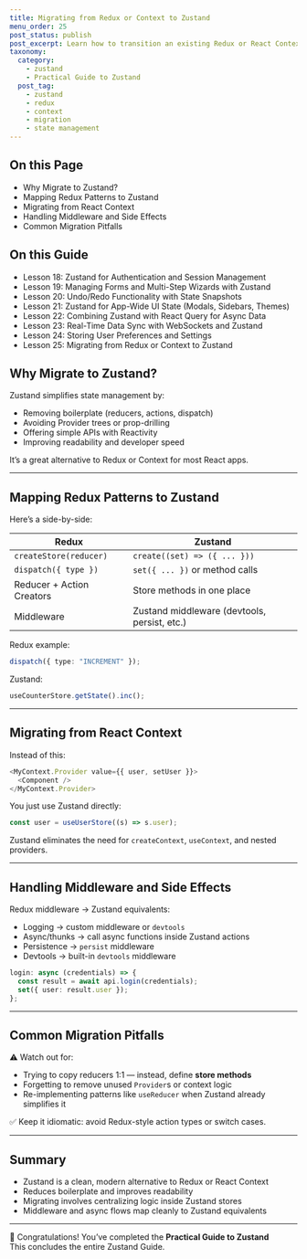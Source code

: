 ```yaml
---
title: Migrating from Redux or Context to Zustand
menu_order: 25
post_status: publish
post_excerpt: Learn how to transition an existing Redux or React Context setup to Zustand with minimal friction and better developer experience.
taxonomy:
  category:
    - zustand
    - Practical Guide to Zustand
  post_tag:
    - zustand
    - redux
    - context
    - migration
    - state management
---
```


<div class="toc" markdown="1">

<div class="otp" markdown="1">

## On this Page

- Why Migrate to Zustand?
- Mapping Redux Patterns to Zustand
- Migrating from React Context
- Handling Middleware and Side Effects
- Common Migration Pitfalls

</div>

<div class="otg" markdown="1">

## On this Guide

- Lesson 18: Zustand for Authentication and Session Management
- Lesson 19: Managing Forms and Multi-Step Wizards with Zustand
- Lesson 20: Undo/Redo Functionality with State Snapshots
- Lesson 21: Zustand for App-Wide UI State (Modals, Sidebars, Themes)
- Lesson 22: Combining Zustand with React Query for Async Data
- Lesson 23: Real-Time Data Sync with WebSockets and Zustand
- Lesson 24: Storing User Preferences and Settings
- Lesson 25: Migrating from Redux or Context to Zustand

</div>

</div>

<div class="guru-main" markdown="1">

## Why Migrate to Zustand?

Zustand simplifies state management by:

- Removing boilerplate (reducers, actions, dispatch)
- Avoiding Provider trees or prop-drilling
- Offering simple APIs with Reactivity
- Improving readability and developer speed

It’s a great alternative to Redux or Context for most React apps.

---

## Mapping Redux Patterns to Zustand

Here’s a side-by-side:

| Redux                     | Zustand                                      |
| ------------------------- | -------------------------------------------- |
| `createStore(reducer)`    | `create((set) => ({ ... }))`                 |
| `dispatch({ type })`      | `set({ ... })` or method calls               |
| Reducer + Action Creators | Store methods in one place                   |
| Middleware                | Zustand middleware (devtools, persist, etc.) |

Redux example:

```ts
dispatch({ type: "INCREMENT" });
```

Zustand:

```ts
useCounterStore.getState().inc();
```

---

## Migrating from React Context

Instead of this:

```ts
<MyContext.Provider value={{ user, setUser }}>
  <Component />
</MyContext.Provider>
```

You just use Zustand directly:

```ts
const user = useUserStore((s) => s.user);
```

Zustand eliminates the need for `createContext`, `useContext`, and nested providers.

---

## Handling Middleware and Side Effects

Redux middleware → Zustand equivalents:

- Logging → custom middleware or `devtools`
- Async/thunks → call async functions inside Zustand actions
- Persistence → `persist` middleware
- Devtools → built-in `devtools` middleware

```ts
login: async (credentials) => {
  const result = await api.login(credentials);
  set({ user: result.user });
};
```

---

## Common Migration Pitfalls

⚠️ Watch out for:

- Trying to copy reducers 1:1 — instead, define **store methods**
- Forgetting to remove unused `Provider`s or context logic
- Re-implementing patterns like `useReducer` when Zustand already simplifies it

✅ Keep it idiomatic: avoid Redux-style action types or switch cases.

---

## Summary

- Zustand is a clean, modern alternative to Redux or React Context
- Reduces boilerplate and improves readability
- Migrating involves centralizing logic inside Zustand stores
- Middleware and async flows map cleanly to Zustand equivalents

---

🎉 Congratulations! You’ve completed the **Practical Guide to Zustand**  
This concludes the entire Zustand Guide.

</div>
